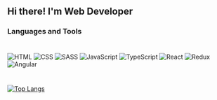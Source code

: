 ## Hi there! I'm Web Developer

### Languages and Tools
#
![HTML](https://img.shields.io/badge/-HTML-FFF?style=for-the-badge&logo=html5&logoColor=66FF00)
![CSS](https://img.shields.io/badge/-CSS-FFF?style=for-the-badge&logo=CSS3&logoColor=1E90FF)
![SASS](https://img.shields.io/badge/-SASS-FFF?style=for-the-badge&logo=sass&logoColor=CD6799)
![JavaScript](https://img.shields.io/badge/-JavaScript-FFF?style=for-the-badge&logo=JavaScript&logoColor=E9D54D)
![TypeScript](https://img.shields.io/badge/-TypeScript-FFF?style=for-the-badge&logo=TypeScript&logoColor=3178С6)
![React](https://img.shields.io/badge/-React-FFF?style=for-the-badge&logo=React&logoColor=61DAFB)
![Redux](https://img.shields.io/badge/-Redux-FFF?style=for-the-badge&logo=Redux&logoColor=764ABC)
![Angular](https://img.shields.io/badge/-Angular-FFF?style=for-the-badge&logo=Angular&logoColor=DD0031)
#
[![Top Langs](https://github-readme-stats.vercel.app/api/top-langs/?username=grentsva&layout=compact)](https://github.com/anuraghazra/github-readme-stats)
#
